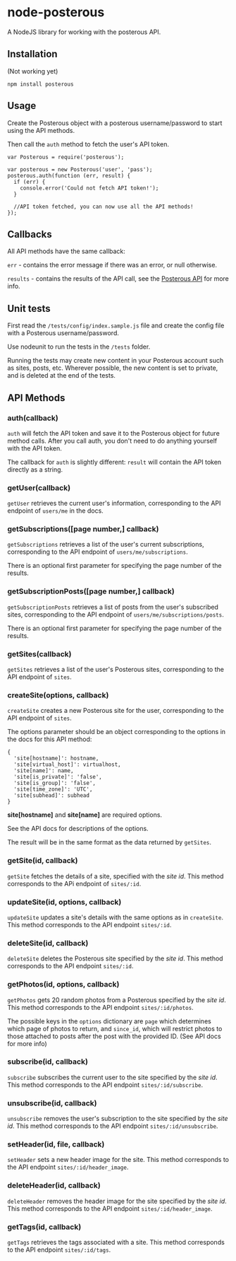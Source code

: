# node-posterous
A NodeJS library for working with the posterous API.

## Installation
(Not working yet)

`npm install posterous`

## Usage
Create the Posterous object with a posterous username/password to start using the API methods.

Then call the `auth` method to fetch the user's API token.

    var Posterous = require('posterous');

    var posterous = new Posterous('user', 'pass');
    posterous.auth(function (err, result) {
      if (err) {
        console.error('Could not fetch API token!');
      }

      //API token fetched, you can now use all the API methods!
    });

## Callbacks
All API methods have the same callback:

`err` - contains the error message if there was an error, or null otherwise.

`results` - contains the results of the API call, see the [Posterous API](http://posterous.com/api) for more info.

## Unit tests
First read the `/tests/config/index.sample.js` file and create the config file with a Posterous username/password.

Use nodeunit to run the tests in the `/tests` folder.

Running the tests may create new content in your Posterous account such as sites, posts, etc. Wherever possible, the new content is set to private, and is deleted at the end of the tests.

## API Methods
### auth(callback)
`auth` will fetch the API token and save it to the Posterous object for future method calls. After you call auth, you don't need to do anything yourself with the API token.

The callback for `auth` is slightly different: `result` will contain the API token directly as a string.

### getUser(callback)
`getUser` retrieves the current user's information, corresponding to the API endpoint of `users/me` in the docs.

### getSubscriptions([page number,] callback)
`getSubscriptions` retrieves a list of the user's current subscriptions, corresponding to the API endpoint of `users/me/subscriptions`.

There is an optional first parameter for specifying the page number of the results.

### getSubscriptionPosts([page number,] callback)
`getSubscriptionPosts` retrieves a list of posts from the user's subscribed sites, corresponding to the API endpoint of `users/me/subscriptions/posts`.

There is an optional first parameter for specifying the page number of the results.

### getSites(callback)
`getSites` retrieves a list of the user's Posterous sites, corresponding to the API endpoint of `sites`.

### createSite(options, callback)
`createSite` creates a new Posterous site for the user, corresponding to the API endpoint of `sites`.

The options parameter should be an object corresponding to the options in the docs for this API method:

    {
      'site[hostname]': hostname,
      'site[virtual_host]': virtualhost,
      'site[name]': name,
      'site[is_private]': 'false',
      'site[is_group]': 'false',
      'site[time_zone]': 'UTC',
      'site[subhead]': subhead
    }

**site[hostname]** and **site[name]** are required options.

See the API docs for descriptions of the options.

The result will be in the same format as the data returned by `getSites`.

### getSite(id, callback)
`getSite` fetches the details of a site, specified with the *site id*. This method corresponds to the APi endpoint of `sites/:id`.

### updateSite(id, options, callback)
`updateSite` updates a site's details with the same options as in `createSite`. This method corresponds to the API endpoint `sites/:id`.

### deleteSite(id, callback)
`deleteSite` deletes the Posterous site specified by the *site id*. This method corresponds to the API endpoint `sites/:id`.

### getPhotos(id, options, callback)
`getPhotos` gets 20 random photos from a Posterous specified by the *site id*. This method corresponds to the API endpoint `sites/:id/photos`.

The possible keys in the `options` dictionary are `page` which determines which page of photos to return, and `since_id`, which will restrict photos to those attached to posts after the post with the provided ID. (See API docs for more info)

### subscribe(id, callback)
`subscribe` subscribes the current user to the site specified by the *site id*. This method corresponds to the API endpoint `sites/:id/subscribe`.

### unsubscribe(id, callback)
`unsubscribe` removes the user's subscription to the site specified by the *site id*. This method corresponds to the API endpoint `sites/:id/unsubscribe`.

### setHeader(id, file, callback)
`setHeader` sets a new header image for the site. This method corresponds to the API endpoint `sites/:id/header_image`.

### deleteHeader(id, callback)
`deleteHeader` removes the header image for the site specified by the *site id*. This method corresponds to the API endpoint `sites/:id/header_image`.

### getTags(id, callback)
`getTags` retrieves the tags associated with a site. This method corresponds to the API endpoint `sites/:id/tags`.
